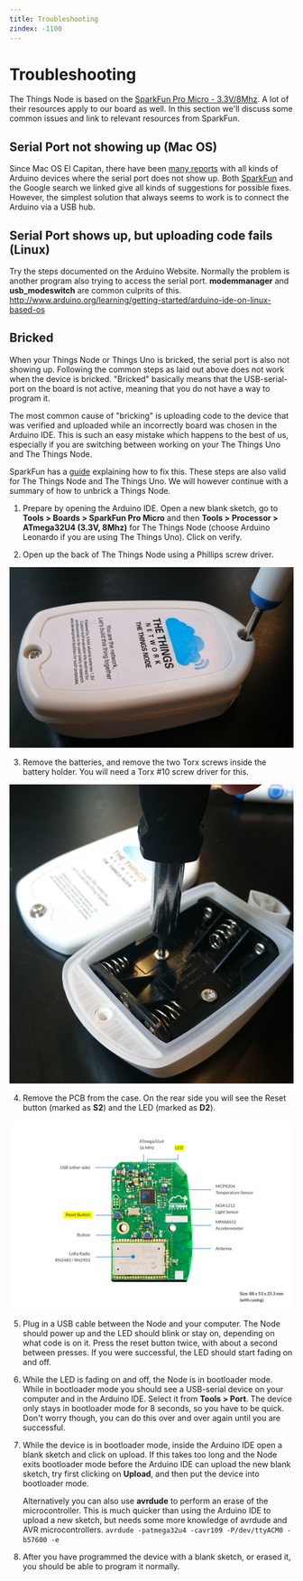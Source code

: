 ```yaml
---
title: Troubleshooting
zindex: -1100
---
```


# Troubleshooting
The Things Node is based on the [SparkFun Pro Micro - 3.3V/8Mhz](https://www.sparkfun.com/products/12587). A lot of their resources apply to our board as well. In this section we'll discuss some common issues and link to relevant resources from SparkFun.

## Serial Port not showing up (Mac OS)

Since Mac OS El Capitan, there have been [many reports](https://www.google.com/search?q=arduino+usb+el+capitan+unstable) with all kinds of Arduino devices where the serial port does not show up. Both [SparkFun](https://learn.sparkfun.com/tutorials/how-to-install-ftdi-drivers/all#yosemite) and the Google search we linked give all kinds of suggestions for possible fixes. However, the simplest solution that always seems to work is to connect the Arduino via a USB hub.

## Serial Port shows up, but uploading code fails (Linux)

Try the steps documented on the Arduino Website. Normally the problem is another program also trying to access the serial port. **modemmanager** and **usb_modeswitch** are common culprits of this.
http://www.arduino.org/learning/getting-started/arduino-ide-on-linux-based-os


## Bricked
When your Things Node or Things Uno is bricked, the serial port is also not showing up. Following the common steps as laid out above does not work when the device is bricked. "Bricked" basically means that the USB-serial-port on the board is not active, meaning that you do not have a way to program it.

The most common cause of "bricking" is uploading code to the device that was verified and uploaded while an incorrectly board was chosen in the Arduino IDE. This is such an easy mistake which happens to the best of us, especially if you are switching between working on your The Things Uno and The Things Node.

SparkFun has a [guide](https://learn.sparkfun.com/tutorials/pro-micro--fio-v3-hookup-guide/troubleshooting-and-faq#ts-revive) explaining how to fix this. These steps are also valid for The Things Node and The Things Uno. We will however continue with a summary of how to unbrick a Things Node.

1. Prepare by opening the Arduino IDE. Open a new blank sketch, go to **Tools > Boards > SparkFun Pro Micro** and then **Tools > Processor > ATmega32U4 (3.3V, 8Mhz)** for The Things Node (choose Arduino Leonardo if you are using The Things Uno). Click on verify.

2. Open up the back of The Things Node using a Phillips screw driver.

![Open case](node-open-case.jpg)

3. Remove the batteries, and remove the two Torx screws inside the battery holder. You will need a Torx #10 screw driver for this.

![Remove PCB](node-remove-pcb.jpg)

4. Remove the PCB from the case. On the rear side you will see the Reset button (marked as **S2**) and the LED (marked as **D2**).

![Layout](node-reset-led.jpg)

5. Plug in a USB cable between the Node and your computer. The Node should power up and the LED should blink or stay on, depending on what code is on it. Press the reset button twice, with about a second between presses. If you were successful, the LED should start fading on and off.

6. While the LED is fading on and off, the Node is in bootloader mode. While in bootloader mode you should see a USB-serial device on your computer and in the Arduino IDE. Select it from **Tools > Port**. The device only stays in bootloader mode for 8 seconds, so you have to be quick. Don't worry though, you can do this over and over again until you are successful.

7. While the device is in bootloader mode, inside the Arduino IDE open a blank sketch and click on upload. If this takes too long and the Node exits bootloader mode before the Arduino IDE can upload the new blank sketch, try first clicking on **Upload**, and then put the device into bootloader mode.

   Alternatively you can also use **avrdude** to perform an erase of the microcontroller. This is much quicker than using the Arduino IDE to upload a new sketch, but needs some more knowledge of avrdude and AVR microcontrollers.
   `avrdude -patmega32u4 -cavr109 -P/dev/ttyACM0 -b57600 -e`

8. After you have programmed the device with a blank sketch, or erased it, you should be able to program it normally.
